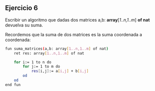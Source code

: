 ## Ejercicio 6
Escribir un algoritmo que dadas dos matrices a,b: **array**[*1..n,1..m*] **of nat** devuelva su suma.

Recordemos que la suma de dos matrices es la suma coordenada a coordenada:
```bash
fun suma_matrices(a,b: array[1..n,1..m] of nat)
    ret res: array[1..n,1..m] of nat

    for i:= 1 to n do
        for j:= 1 to m do
            res[i,j]:= a[i,j] + b[i,j]
        od
    od
end fun
```